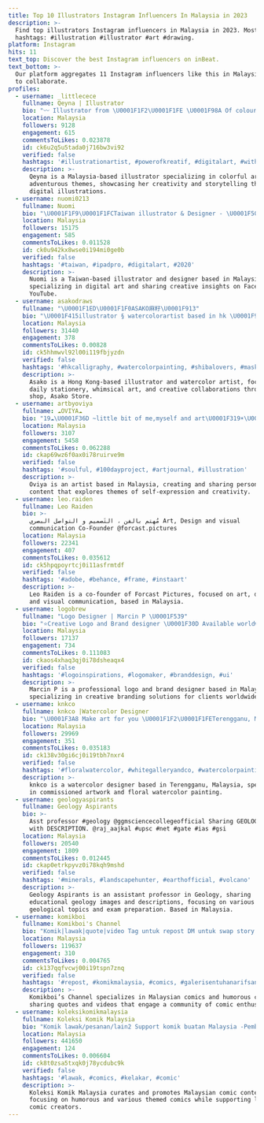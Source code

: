 ```yaml
---
title: Top 10 Illustrators Instagram Influencers In Malaysia in 2023
description: >-
  Find top illustrators Instagram influencers in Malaysia in 2023. Most popular
  hashtags: #illustration #illustrator #art #drawing.
platform: Instagram
hits: 11
text_top: Discover the best Instagram influencers on inBeat.
text_bottom: >-
  Our platform aggregates 11 Instagram influencers like this in Malaysia for you
  to collaborate.
profiles:
  - username: _littlecece
    fullname: Qeyna | Illustrator
    bio: "〰️ Illustrator from \U0001F1F2\U0001F1FE \U0001F98A Of colours and adventures \U0001F48C mylittleadventure@yahoo.com"
    location: Malaysia
    followers: 9128
    engagement: 615
    commentsToLikes: 0.023878
    id: ck6u2q5u5tada0j716bw3vi92
    verified: false
    hashtags: '#illustrationartist, #powerofkreatif, #digitalart, #withgalaxy'
    description: >-
      Qeyna is a Malaysia-based illustrator specializing in colorful artwork and
      adventurous themes, showcasing her creativity and storytelling through
      digital illustrations.
  - username: nuomi0213
    fullname: Nuomi
    bio: "\U0001F1F9\U0001F1FCTaiwan illustrator & Designer - \U0001F50DFB & YT：Nuomi諾米 ✉️商業合作：ro24977301@gmail.com #nuomi"
    location: Malaysia
    followers: 15175
    engagement: 585
    commentsToLikes: 0.011528
    id: ck0u942kx8wse0i194mi0ge0b
    verified: false
    hashtags: '#taiwan, #ipadpro, #digitalart, #2020'
    description: >-
      Nuomi is a Taiwan-based illustrator and designer based in Malaysia,
      specializing in digital art and sharing creative insights on Facebook and
      YouTube.
  - username: asakodraws
    fullname: "\U0001F1ED\U0001F1F0ASAKO麻籽\U0001F913"
    bio: "\U0001F415illustrator § watercolorartist based in hk \U0001F92A文具控日常亂畫清坑\U0001F49D麻糬糰(糰友(๑*´꒳`*๑) \U0001F51B賣物商店\U0001F3E0 @asako.store . \U0001F4EE委托.合作 請email/direct \U0001F53B更多相關\U0001F53B"
    location: Malaysia
    followers: 31440
    engagement: 378
    commentsToLikes: 0.00828
    id: ck5hhmwvl92l00i119fbjyzdn
    verified: false
    hashtags: '#hkcalligraphy, #watercolorpainting, #shibalovers, #maskingtape'
    description: >-
      Asako is a Hong Kong-based illustrator and watercolor artist, focusing on
      daily stationery, whimsical art, and creative collaborations through her
      shop, Asako Store.
  - username: artbyoviya
    fullname: ☁OVIYA☁
    bio: "19☁\U0001F36D ~little bit of me,myself and art\U0001F319☀\U0001F3A8~ DM~ commission/review/collabs :) India\U0001F4CD"
    location: Malaysia
    followers: 3107
    engagement: 5458
    commentsToLikes: 0.062288
    id: ckap69wz6f0ax0i78ruirve9m
    verified: false
    hashtags: '#soulful, #100dayproject, #artjournal, #illustration'
    description: >-
      Oviya is an artist based in Malaysia, creating and sharing personal art
      content that explores themes of self-expression and creativity.
  - username: leo.raiden
    fullname: Leo Raiden
    bio: >-
      مُهتم بالفن ، التَصميم و التواصل البصري Art, Design and visual
      communication Co-Founder @forcast.pictures
    location: Malaysia
    followers: 22341
    engagement: 407
    commentsToLikes: 0.035612
    id: ck5hpqpoyrtcj0i11asfrmtdf
    verified: false
    hashtags: '#adobe, #behance, #frame, #instaart'
    description: >-
      Leo Raiden is a co-founder of Forcast Pictures, focused on art, design,
      and visual communication, based in Malaysia.
  - username: logobrew
    fullname: "Logo Designer | Marcin P \U0001F539"
    bio: "⭐Creative Logo and Brand designer \U0001F30D Available worldwide \U0001F447Do you need a logo/ branding design?\U0001F447 \U0001F4E7marcinpiotrowski.gd@gmail.com"
    location: Malaysia
    followers: 17137
    engagement: 734
    commentsToLikes: 0.111083
    id: ckaos4xhaq3qj0i78dsheaqx4
    verified: false
    hashtags: '#logoinspirations, #logomaker, #branddesign, #ui'
    description: >-
      Marcin P is a professional logo and brand designer based in Malaysia,
      specializing in creative branding solutions for clients worldwide.
  - username: knkco
    fullname: knkco |Watercolor Designer
    bio: "\U0001F3A8 Make art for you \U0001F1F2\U0001F1FETerengganu, Malaysia \U0001F506Commission NOW OPEN! \U0001F4E8Email for collaboration"
    location: Malaysia
    followers: 29969
    engagement: 351
    commentsToLikes: 0.035183
    id: ck138v30gi6cj0i19tbh7nxr4
    verified: false
    hashtags: '#floralwatercolor, #whitegalleryandco, #watercolorpainting, #malaysiaart'
    description: >-
      knkco is a watercolor designer based in Terengganu, Malaysia, specializing
      in commissioned artwork and floral watercolor painting.
  - username: geologyaspirants
    fullname: Geology Aspirants
    bio: >-
      Asst professor #geology @ggmsciencecollegeofficial Sharing GEOLOGY PICs
      with DESCRIPTION. @raj_aajkal #upsc #net #gate #ias #gsi
    location: Malaysia
    followers: 20540
    engagement: 1809
    commentsToLikes: 0.012445
    id: ckap0etrkpyvz0i78kqh9mshd
    verified: false
    hashtags: '#minerals, #landscapehunter, #earthofficial, #volcano'
    description: >-
      Geology Aspirants is an assistant professor in Geology, sharing
      educational geology images and descriptions, focusing on various
      geological topics and exam preparation. Based in Malaysia.
  - username: komikboi
    fullname: Komikboi's Channel
    bio: "Komik|lawak|quote|video Tag untuk repost DM untuk swap story Paid review? Klik link ni \U0001F447\U0001F3FB"
    location: Malaysia
    followers: 119637
    engagement: 310
    commentsToLikes: 0.004765
    id: ck137qqfvcwj00i19tspn7znq
    verified: false
    hashtags: '#repost, #komikmalaysia, #comics, #galerisentuhanarifsan'
    description: >-
      Komikboi’s Channel specializes in Malaysian comics and humorous content,
      sharing quotes and videos that engage a community of comic enthusiasts.
  - username: koleksikomikmalaysia
    fullname: Koleksi Komik Malaysia
    bio: "Komik lawak/pesanan/lain2 Support komik buatan Malaysia -Pembuat komik?Dm utk dipaparkan! -DM untuk paid review \U0001F4E5 #koleksikomikmalaysia"
    location: Malaysia
    followers: 441650
    engagement: 124
    commentsToLikes: 0.006604
    id: ck8t0zsa5txqk0j78ycdubc9k
    verified: false
    hashtags: '#lawak, #comics, #kelakar, #comic'
    description: >-
      Koleksi Komik Malaysia curates and promotes Malaysian comic content,
      focusing on humorous and various themed comics while supporting local
      comic creators.
---
```


